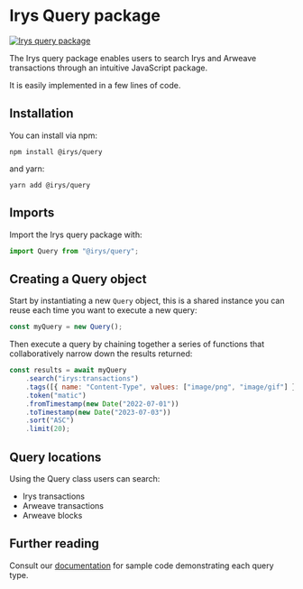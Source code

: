 # Irys Query package
[![Irys query package](./query-package-yt-image.png?raw=true)](https://youtu.be/gF0sKKSwxJ8)

The Irys query package enables users to search Irys and Arweave transactions through an intuitive JavaScript package.

It is easily implemented in a few lines of code.	


## Installation

You can install via npm:

```console
npm install @irys/query
```

and yarn:

```console
yarn add @irys/query
```

## Imports

Import the Irys query package with:

```js
import Query from "@irys/query";
```

## Creating a Query object

Start by instantiating a new `Query` object, this is a shared instance you can reuse each time you want to execute a new query:

```js
const myQuery = new Query();
```

Then execute a query by chaining together a series of functions that collaboratively narrow down the results returned:

```js
const results = await myQuery
	.search("irys:transactions")
	.tags([{ name: "Content-Type", values: ["image/png", "image/gif"] }])
	.token("matic")
	.fromTimestamp(new Date("2022-07-01"))
	.toTimestamp(new Date("2023-07-03"))
	.sort("ASC")
	.limit(20);
```

## Query locations

Using the Query class users can search:

- Irys transactions
- Arweave transactions
- Arweave blocks

## Further reading

Consult our [documentation](http://docs.irys.xyz/developer-docs/querying/query-package#imports) for sample code demonstrating each query type. 

